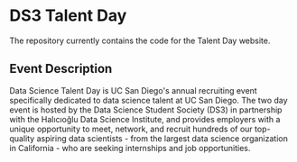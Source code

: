 # DS3 Talent Day
The repository currently contains the code for the Talent Day website. 

## Event Description
Data Science Talent Day is UC San Diego's annual recruiting event specifically dedicated to data science talent at UC San Diego. The two day event is hosted by the Data Science Student Society (DS3) in partnership with the Halıcıoğlu Data Science Institute, and provides employers with a unique opportunity to meet, network, and recruit hundreds of our top-quality aspiring data scientists - from the largest data science organization in California - who are seeking internships and job opportunities.
